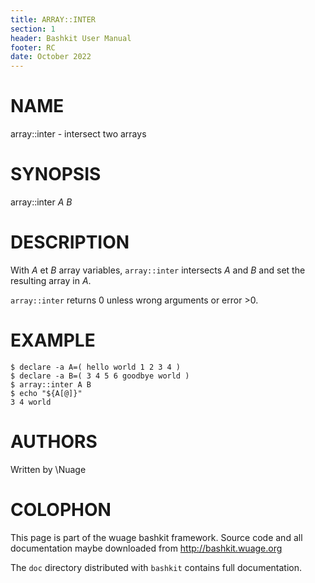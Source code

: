 ```yaml
---
title: ARRAY::INTER
section: 1
header: Bashkit User Manual
footer: RC
date: October 2022
---
```


# NAME

array::inter - intersect two arrays

# SYNOPSIS

array::inter *A* *B*

# DESCRIPTION

With *A* et *B* array variables, `array::inter` intersects *A* and *B*
and set the resulting array in *A*.

`array::inter` returns 0 unless wrong arguments or error >0.

# EXAMPLE

    $ declare -a A=( hello world 1 2 3 4 )
    $ declare -a B=( 3 4 5 6 goodbye world )
    $ array::inter A B
    $ echo "${A[@]}"
    3 4 world


# AUTHORS
Written by \\Nuage

# COLOPHON
This page is part of the wuage bashkit framework. Source code and all
documentation maybe downloaded from <http://bashkit.wuage.org>

The `doc` directory distributed with `bashkit` contains full documentation.
